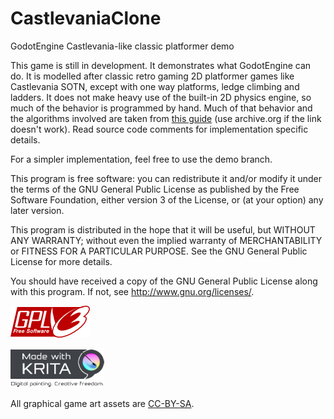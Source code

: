 # CastlevaniaClone
GodotEngine Castlevania-like classic platformer demo

This game is still in development. It demonstrates what GodotEngine can do. It is modelled after classic retro gaming 2D platformer games like Castlevania SOTN, except with one way platforms, ledge climbing and ladders. It does not make heavy use of the built-in 2D physics engine, so much of the behavior is programmed by hand. Much of that behavior and the algorithms involved are taken from [this guide](http://higherorderfun.com/blog/2012/05/20/the-guide-to-implementing-2d-platformers/comment-page-1/#comments) (use archive.org if the link doesn't work). Read source code comments for implementation specific details.

For a simpler implementation, feel free to use the demo branch.

This program is free software: you can redistribute it and/or modify it under the terms of the GNU General Public License as published by the Free Software Foundation, either version 3 of the License, or (at your option) any later version.

This program is distributed in the hope that it will be useful, but WITHOUT ANY WARRANTY; without even the implied warranty of MERCHANTABILITY or FITNESS FOR A PARTICULAR PURPOSE.  See the GNU General Public License for more details.

You should have received a copy of the GNU General Public License along with this program.  If not, see <http://www.gnu.org/licenses/>.

![GPLv3](https://raw.githubusercontent.com/Algorithmus/CastlevaniaClone/master/gpl.png)

![Krita](https://raw.githubusercontent.com/Algorithmus/CastlevaniaClone/master/krita.png)

All graphical game art assets are [CC-BY-SA](https://creativecommons.org/licenses/by-sa/4.0/).
